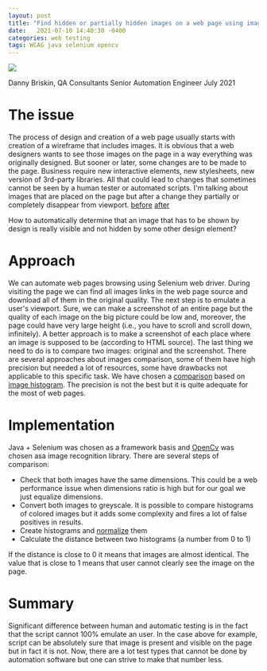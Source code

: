 ```yaml
---
layout: post
title: "Find hidden or partially hidden images on a web page using image recognition technology"
date:   2021-07-10 14:40:30 -0400
categories: web testing 
tags: WCAG java selenium opencv
---
```

![](/images/blog-series-7.webp)

Danny Briskin, QA Consultants Senior Automation Engineer
July 2021

# The issue
The process of design and creation of a web page usually starts with creation of a wireframe that includes images. It is obvious that a web designers wants to see those images on the page in a way everything was originally designed.
But sooner or later, some changes are to be made to the page. Business require new interactive elements, new stylesheets, new version of 3rd-party libraries. All that could lead to changes that sometimes cannot be seen by a human tester or automated scripts.
I'm talking about images that are placed on the page but after a change they partially or completely disappear from viewport.
[before](before.jpg)
[after](after.jpg)

How to automatically determine that an image that has to be shown by design is really visible and not hidden by some other design element?

# Approach
We can automate web pages browsing using Selenium web driver. During visiting the page we can find all images links in the web page source and download all of them in the original quality.
The next step is to emulate a user's viewport. Sure, we can make a screenshot of an entire page but the quality of each image on the big picture could be low and, moreover, the page could have very large height (i.e., you have to scroll and scroll down, infinitely).
A better approach is to make a screenshot of each place where an image is supposed to be (according to HTML source).
The last thing we need to do is to compare two images: original and the screenshot.
There are several approaches about images comparison, some of them have high precision but needed a lot of resources, some have drawbacks not applicable to this specific task.
We have chosen a [comparison](https://docs.opencv.org/3.4/d8/dc8/tutorial_histogram_comparison.html) based on [image histogram](https://en.wikipedia.org/wiki/Image_histogram).
The precision is not the best but it is quite adequate for the most of web pages.

# Implementation 
Java + Selenium was chosen as a framework basis and [OpenCv](https://opencv.org/) was chosen asa image recognition library.
There are several steps of comparison:
- Check that both images have the same dimensions. This could be a web performance issue when dimensions ratio is high but for our goal we just equalize dimensions.
- Convert both images to greyscale. It is possible to compare histograms of colored images but it adds some complexity and fires a lot of false positives in results.
- Create histograms and [normalize](https://en.wikipedia.org/wiki/Normalization_%28image_processing%29) them
- Calculate the distance between two histograms (a number from 0 to 1)

If the distance is close to 0 it means that images are almost identical. The value that is close to 1 means that user cannot clearly see the image on the page.

# Summary
Significant difference between human and automatic testing is in the fact that the script cannot 100% emulate an user. In the case above for example, script can be absolutely sure that image is present and visible on the page but in fact it is not. Now, there are a lot test types that cannot be done by automation software but one can strive to make that number less.
